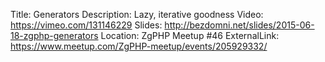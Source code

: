 Title: Generators
Description: Lazy, iterative goodness
Video: https://vimeo.com/131146229
Slides: http://bezdomni.net/slides/2015-06-18-zgphp-generators
Location: ZgPHP Meetup #46
ExternalLink: https://www.meetup.com/ZgPHP-meetup/events/205929332/
